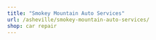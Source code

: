 ```yaml
---
title: "Smokey Mountain Auto Services"
url: /asheville/smokey-mountain-auto-services/
shop: car repair
---
```

